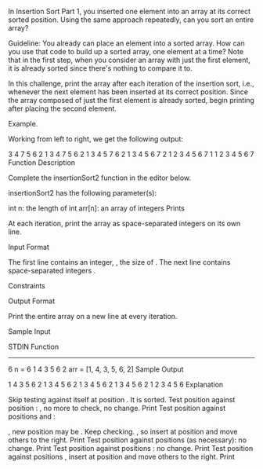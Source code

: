 In Insertion Sort Part 1, you inserted one element into an array at its correct sorted position. Using the same approach repeatedly, can you sort an entire array?

Guideline: You already can place an element into a sorted array. How can you use that code to build up a sorted array, one element at a time? Note that in the first step, when you consider an array with just the first element, it is already sorted since there's nothing to compare it to.

In this challenge, print the array after each iteration of the insertion sort, i.e., whenever the next element has been inserted at its correct position. Since the array composed of just the first element is already sorted, begin printing after placing the second element.

Example.



Working from left to right, we get the following output:

3 4 7 5 6 2 1
3 4 7 5 6 2 1
3 4 5 7 6 2 1
3 4 5 6 7 2 1
2 3 4 5 6 7 1
1 2 3 4 5 6 7
Function Description

Complete the insertionSort2 function in the editor below.

insertionSort2 has the following parameter(s):

int n: the length of 
int arr[n]: an array of integers
Prints

At each iteration, print the array as space-separated integers on its own line.

Input Format

The first line contains an integer, , the size of .
The next line contains  space-separated integers .

Constraints



Output Format

Print the entire array on a new line at every iteration.

Sample Input

STDIN           Function
-----           --------
6               n = 6
1 4 3 5 6 2     arr = [1, 4, 3, 5, 6, 2]
Sample Output

1 4 3 5 6 2 
1 3 4 5 6 2 
1 3 4 5 6 2 
1 3 4 5 6 2 
1 2 3 4 5 6 
Explanation

Skip testing  against itself at position . It is sorted.
Test position  against position : , no more to check, no change.
Print 
Test position  against positions  and :

, new position may be . Keep checking.
, so insert  at position  and move others to the right.
Print 
Test position  against positions  (as necessary): no change.
Print 
Test position  against positions : no change.
Print 
Test position  against positions , insert  at position  and move others to the right.
Print 